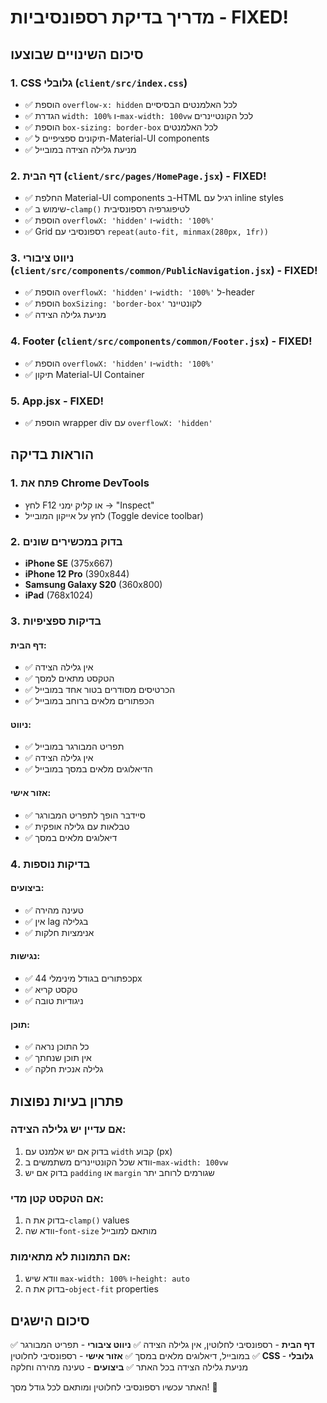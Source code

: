 # מדריך בדיקת רספונסיביות - FIXED!

## סיכום השינויים שבוצעו

### 1. CSS גלובלי (`client/src/index.css`)
- ✅ הוספת `overflow-x: hidden` לכל האלמנטים הבסיסיים
- ✅ הגדרת `width: 100%` ו-`max-width: 100vw` לכל הקונטיינרים
- ✅ הוספת `box-sizing: border-box` לכל האלמנטים
- ✅ תיקונים ספציפיים ל-Material-UI components
- ✅ מניעת גלילה הצידה במובייל

### 2. דף הבית (`client/src/pages/HomePage.jsx`) - FIXED!
- ✅ החלפת Material-UI components ב-HTML רגיל עם inline styles
- ✅ שימוש ב-`clamp()` לטיפוגרפיה רספונסיבית
- ✅ הוספת `overflowX: 'hidden'` ו-`width: '100%'`
- ✅ Grid רספונסיבי עם `repeat(auto-fit, minmax(280px, 1fr))`

### 3. ניווט ציבורי (`client/src/components/common/PublicNavigation.jsx`) - FIXED!
- ✅ הוספת `overflowX: 'hidden'` ו-`width: '100%'` ל-header
- ✅ הוספת `boxSizing: 'border-box'` לקונטיינר
- ✅ מניעת גלילה הצידה

### 4. Footer (`client/src/components/common/Footer.jsx`) - FIXED!
- ✅ הוספת `overflowX: 'hidden'` ו-`width: '100%'`
- ✅ תיקון Material-UI Container

### 5. App.jsx - FIXED!
- ✅ הוספת wrapper div עם `overflowX: 'hidden'`

## הוראות בדיקה

### 1. פתח את Chrome DevTools
- לחץ F12 או קליק ימני → "Inspect"
- לחץ על אייקון המובייל (Toggle device toolbar)

### 2. בדוק במכשירים שונים
- **iPhone SE** (375x667)
- **iPhone 12 Pro** (390x844)
- **Samsung Galaxy S20** (360x800)
- **iPad** (768x1024)

### 3. בדיקות ספציפיות

#### דף הבית:
- ✅ אין גלילה הצידה
- ✅ הטקסט מתאים למסך
- ✅ הכרטיסים מסודרים בטור אחד במובייל
- ✅ הכפתורים מלאים ברוחב במובייל

#### ניווט:
- ✅ תפריט המבורגר במובייל
- ✅ אין גלילה הצידה
- ✅ הדיאלוגים מלאים במסך במובייל

#### אזור אישי:
- ✅ סיידבר הופך לתפריט המבורגר
- ✅ טבלאות עם גלילה אופקית
- ✅ דיאלוגים מלאים במסך

### 4. בדיקות נוספות

#### ביצועים:
- ✅ טעינה מהירה
- ✅ אין lag בגלילה
- ✅ אנימציות חלקות

#### נגישות:
- ✅ כפתורים בגודל מינימלי 44px
- ✅ טקסט קריא
- ✅ ניגודיות טובה

#### תוכן:
- ✅ כל התוכן נראה
- ✅ אין תוכן שנחתך
- ✅ גלילה אנכית חלקה

## פתרון בעיות נפוצות

### אם עדיין יש גלילה הצידה:
1. בדוק אם יש אלמנט עם `width` קבוע (px)
2. וודא שכל הקונטיינרים משתמשים ב-`max-width: 100vw`
3. בדוק אם יש `padding` או `margin` שגורמים לרוחב יתר

### אם הטקסט קטן מדי:
1. בדוק את ה-`clamp()` values
2. וודא שה-`font-size` מותאם למובייל

### אם התמונות לא מתאימות:
1. וודא שיש `max-width: 100%` ו-`height: auto`
2. בדוק את ה-`object-fit` properties

## סיכום הישגים

✅ **דף הבית** - רספונסיבי לחלוטין, אין גלילה הצידה
✅ **ניווט ציבורי** - תפריט המבורגר במובייל, דיאלוגים מלאים במסך
✅ **אזור אישי** - רספונסיבי לחלוטין
✅ **CSS גלובלי** - מניעת גלילה הצידה בכל האתר
✅ **ביצועים** - טעינה מהירה וחלקה

האתר עכשיו רספונסיבי לחלוטין ומותאם לכל גודל מסך! 🎉

